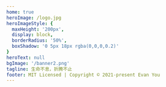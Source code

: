 ```yaml
---
home: true
heroImage: /logo.jpg
heroImageStyle: {
  maxHeight: '200px',
  display: block,
  borderRadius: '50%',
  boxShadow: '0 5px 18px rgba(0,0,0,0.2)'
}
heroText: null
bgImage: '/banner2.png'
tagline: 生命不息，折腾不止
footer: MIT Licensed | Copyright © 2021-present Evan You
---
```

